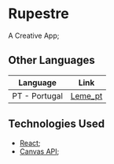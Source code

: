 # Rupestre

A Creative App;

## Other Languages
| Language      |              Link              |
| ------------- | :----------------------------: |
| PT - Portugal | [Leme_pt](./Readme/Leme_pt.md) |


## Technologies Used
- [React](https://reactjs.org/);
- [Canvas API](https://developer.mozilla.org/pt-PT/docs/Web/API/API_de_canvas);
  